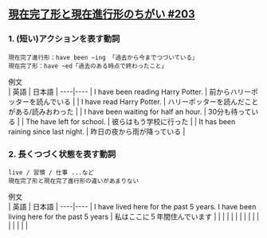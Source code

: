 ## [現在完了形と現在進行形のちがい #203](https://youtu.be/58DR_AGE_Xc)  
  
  
### 1. (短い)アクションを表す動詞
```    
現在完了進行形：have been ~ing 「過去から今までつづいている」  
現在完了形：have ~ed「過去のある時点で終わったこと」
```  
  
例文  
| 英語 | 日本語 |
----|---- 
| I have been reading Harry Potter. | 前からハリーポッターを読んでいる |
| I have read Harry Potter. | ハリーポッターを読んだことがある/読みおわった |
| I have been waiting for half an hour. | 30分も待っている |
| The have left for school. | 彼らはもう学校に行った |
| It has been raining since last night. | 昨日の夜から雨が降っている |
  
  
### 2. 長くつづく状態を表す動詞
```  
live / 習慣 / 仕事 ...など
現在完了形と現在完了進行形の違いがあまりない
```  
  
  
例文  
| 英語 | 日本語 |
----|---- 
| I have lived here for the past 5 years.  I have been living here for the past 5 years | 私はここに５年間住んでいます |
|  |  |
|  |  |
|  |  |
|  |  |
|  |  |

